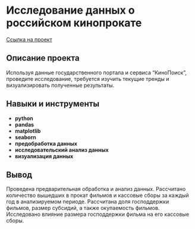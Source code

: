 # Исследование данных о российском кинопрокате

[Ссылка на проект](https://github.com/runinred/Files/blob/main/Russian%20film%20distribution%20data%20research/Russian%20film%20distribution%20data%20research.ipynb)

## Описание проекта

Используя данные государственного портала и сервиса “КиноПоиск”, проведите исследование, требуется изучить текущие тренды и визуализировать полученные результаты.



## Навыки и инструменты

- **python**
- **pandas**
- **matplotlib**
- **seaborn**
- **предобработка данных**
- **исследовательский анализ данных**
- **визуализация данных**




## Вывод

Проведена предварительная обработка и анализ данных. Рассчитано количество вышедших в прокат фильмов и кассовые сборы за каждый год в анализируемом периоде. Рассчитана доля господдержки фильмов, размер субсидий, а также окупаемость фильмов. Исследовано влияние размера господдержки фильма на его кассовые сборы.
